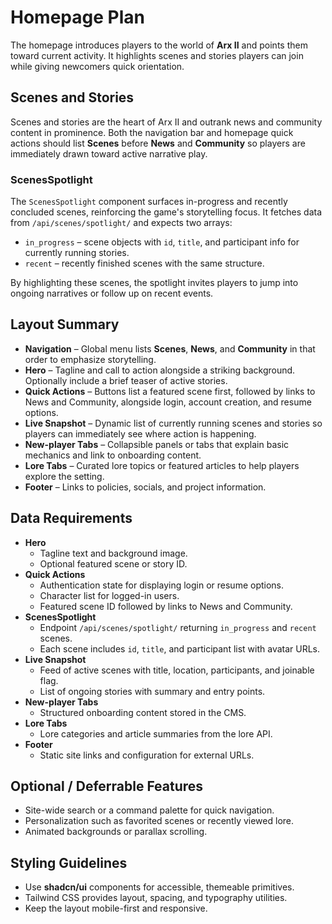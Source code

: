 # Homepage Plan

The homepage introduces players to the world of **Arx II** and points them toward current activity. It highlights scenes and stories players can join while giving newcomers quick orientation.

## Scenes and Stories

Scenes and stories are the heart of Arx II and outrank news and community content in prominence. Both the navigation bar and homepage quick actions should list **Scenes** before **News** and **Community** so players are immediately drawn toward active narrative play.

### ScenesSpotlight

The `ScenesSpotlight` component surfaces in-progress and recently concluded scenes, reinforcing the game's storytelling focus. It fetches data from `/api/scenes/spotlight/` and expects two arrays:

- `in_progress` – scene objects with `id`, `title`, and participant info for currently running stories.
- `recent` – recently finished scenes with the same structure.

By highlighting these scenes, the spotlight invites players to jump into ongoing narratives or follow up on recent events.

## Layout Summary

- **Navigation** – Global menu lists **Scenes**, **News**, and **Community** in that order to emphasize storytelling.
- **Hero** – Tagline and call to action alongside a striking background. Optionally include a brief teaser of active stories.
- **Quick Actions** – Buttons list a featured scene first, followed by links to News and Community, alongside login, account creation, and resume options.
- **Live Snapshot** – Dynamic list of currently running scenes and stories so players can immediately see where action is happening.
- **New-player Tabs** – Collapsible panels or tabs that explain basic mechanics and link to onboarding content.
- **Lore Tabs** – Curated lore topics or featured articles to help players explore the setting.
- **Footer** – Links to policies, socials, and project information.

## Data Requirements

- **Hero**
  - Tagline text and background image.
  - Optional featured scene or story ID.
- **Quick Actions**
  - Authentication state for displaying login or resume options.
  - Character list for logged-in users.
  - Featured scene ID followed by links to News and Community.
- **ScenesSpotlight**
  - Endpoint `/api/scenes/spotlight/` returning `in_progress` and `recent` scenes.
  - Each scene includes `id`, `title`, and participant list with avatar URLs.
- **Live Snapshot**
  - Feed of active scenes with title, location, participants, and joinable flag.
  - List of ongoing stories with summary and entry points.
- **New-player Tabs**
  - Structured onboarding content stored in the CMS.
- **Lore Tabs**
  - Lore categories and article summaries from the lore API.
- **Footer**
  - Static site links and configuration for external URLs.

## Optional / Deferrable Features

- Site-wide search or a command palette for quick navigation.
- Personalization such as favorited scenes or recently viewed lore.
- Animated backgrounds or parallax scrolling.

## Styling Guidelines

- Use **shadcn/ui** components for accessible, themeable primitives.
- Tailwind CSS provides layout, spacing, and typography utilities.
- Keep the layout mobile-first and responsive.
